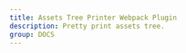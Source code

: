 ```yaml
---
title: Assets Tree Printer Webpack Plugin
description: Pretty print assets tree.
group: DOCS
---
```


<embed-project src="@dumlj/pretty-assets-tree-webpack-plugin"></embed-project>
